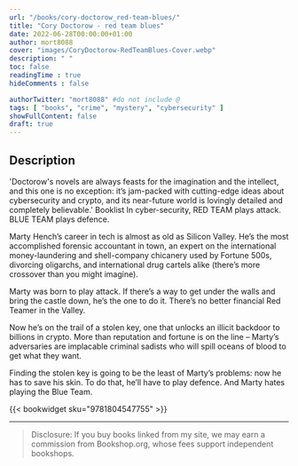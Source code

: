 ```yaml
---
url: "/books/cory-doctorow_red-team-blues/"
title: "Cory Doctorow - red team blues"
date: 2022-06-28T00:00:00+01:00
author: mort8088
cover: "images/CoryDoctorow-RedTeamBlues-Cover.webp"
description: " "
toc: false
readingTime : true
hideComments : false

authorTwitter: "mort8088" #do not include @
tags: [ "books", "crime", "mystery", "cybersecurity" ]
showFullContent: false
draft: true
---
```


## Description

'Doctorow's novels are always feasts for the imagination and the intellect, and this one is no exception: it’s jam-packed with cutting-edge ideas about cybersecurity and crypto, and its near-future world is lovingly detailed and completely believable.' Booklist In cyber-security, RED TEAM plays attack. BLUE TEAM plays defence.

Marty Hench’s career in tech is almost as old as Silicon Valley. He’s the most accomplished forensic accountant in town, an expert on the international money-laundering and shell-company chicanery used by Fortune 500s, divorcing oligarchs, and international drug cartels alike (there’s more crossover than you might imagine).

Marty was born to play attack. If there’s a way to get under the walls and bring the castle down, he’s the one to do it. There’s no better financial Red Teamer in the Valley.

Now he’s on the trail of a stolen key, one that unlocks an illicit backdoor to billions in crypto. More than reputation and fortune is on the line – Marty’s adversaries are implacable criminal sadists who will spill oceans of blood to get what they want.

Finding the stolen key is going to be the least of Marty’s problems: now he has to save his skin. To do that, he’ll have to play defence. And Marty hates playing the Blue Team.

{{< bookwidget sku="9781804547755" >}}

---

> Disclosure: If you buy books linked from my site, we may earn a commission from Bookshop.org, whose fees support independent bookshops.
